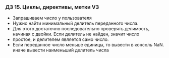 ### ДЗ 15. Циклы, директивы, метки V3

* Запрашиваем число у пользователя
* Нужно найти минимальный делитель переданного числа.
* Для этого достаточно последовательно проверять делимость, начиная с двойки. Если делитель не найден, значит число
* простое, и делителем является само число.
* Если переданное число меньше единицы, то вывести в консоль NaN. иначе вывести наименьший делитель числа 